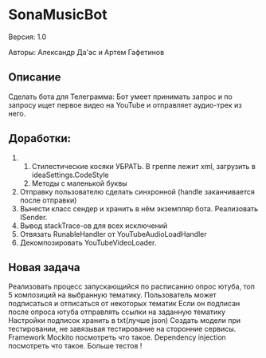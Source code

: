 # SonaMusicBot
Версия: 1.0

Авторы: Александр Да'ас и Артем Гафетинов

## Описание
Сделать бота для Телеграмма: Бот умеет принимать запрос и по запросу ищет
первое видео на YouTube и отправляет аудио-трек из него.

## Доработки:
1. 1. Стилестические косяки УБРАТЬ. В греппе лежит xml, загрузить в ideaSettings.CodeStyle
    2. Методы с маленькой буквы
2. Отправку пользователю сделать синхронной (handle заканчивается после отправки)
3. Вынести класс сендер и хранить в нём экземпляр бота. Реализовать ISender.
4. Вывод stackTrace-ов для всех исключений
5. Отвязать RunableHandler от YouTubeAudioLoadHandler
6. Декомпозировать YouTubeVideoLoader.


## Новая задача
Реализовать процесс запускающийся по расписанию опрос ютуба, топ 5 композиций на выбранную тематику.
Пользователь может подписаться и отписаться от некоторых тематик
Если он подписан после опроса ютуба отправлять ссылки на заданную тематику
Настройки подписок хранить в txt(лучше json) 
Создать модели при тестировании, не завязывая тестирование на сторонние сервисы.
Framework Mockito посмотреть что такое.
Dependency injection посмотреть что такое.
Больше тестов !